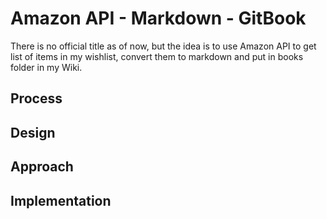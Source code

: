 # Amazon API - Markdown - GitBook

There is no official title as of now, but the idea is to use Amazon API to get list of items in my wishlist, convert them to markdown and put in books folder in my Wiki.

## Process

## Design

## Approach

## Implementation